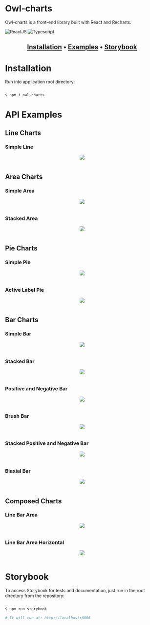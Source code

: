 # Owl-charts

Owl-charts is a front-end library built with React and Recharts.

![ReactJS](https://img.shields.io/badge/React-20232A?style=for-the-badge&logo=react&logoColor=61DAFB)
![Typescript](https://img.shields.io/badge/TypeScript-007ACC?style=for-the-badge&logo=typescript&logoColor=white)

<h2 align="center">
 <a href="#Installation">Installation</a> • 
 <a href="#Examples">Examples</a> • 
  <a href="#Storybook">Storybook</a> 
</h2>

# Installation

Run into application root directory:

```bash

$ npm i owl-charts

```

# API Examples

## Line Charts

### Simple Line

<p align="center">
    <img src="https://user-images.githubusercontent.com/74063350/232964170-624dd01e-d899-4d11-a1d6-26d721dc306e.png">
</p>

```bash


```

## Area Charts

### Simple Area

<p align="center">
    <img src="https://user-images.githubusercontent.com/74063350/232964301-0290854d-e20b-4629-b7e7-4cb47e2a929c.png">
</p>

```bash


```

### Stacked Area

<p align="center">
    <img src="https://user-images.githubusercontent.com/74063350/232964383-06742add-aee5-428f-9a79-dd5e26e916e3.png">
</p>

```bash


```

## Pie Charts

### Simple Pie

<p align="center">
    <img src="https://user-images.githubusercontent.com/74063350/232964405-ddfd2c1a-b047-49fb-b8e6-e5d887544abb.png">
</p>

```bash


```

### Active Label Pie

<p align="center">
    <img src="https://user-images.githubusercontent.com/74063350/232964422-a0018480-ef3d-4968-95b5-4a3be832a792.png">
</p>

```bash


```

## Bar Charts

### Simple Bar

<p align="center">
    <img src="https://user-images.githubusercontent.com/74063350/232964465-b5b37b90-bec4-4b8e-90e1-7c29118312ca.png">
</p>

```bash


```

### Stacked Bar

<p align="center">
    <img src="https://user-images.githubusercontent.com/74063350/232964505-1ddc9129-5f44-4284-8902-7ed25c0293af.png">
</p>

```bash


```

### Positive and Negative Bar

<p align="center">
    <img src="https://user-images.githubusercontent.com/74063350/232964602-daa8794c-0fd6-4484-a590-fe4f9cb8fdb8.png">
</p>

```bash


```

### Brush Bar

<p align="center">
    <img src="https://user-images.githubusercontent.com/74063350/232964847-45e184f8-abeb-4def-8d6a-7a89b5b4e2f5.png">
</p>

```bash


```

### Stacked Positive and Negative Bar

<p align="center">
    <img src="https://user-images.githubusercontent.com/74063350/232964825-0fb42a67-6b2a-4c17-b58a-56a7cc0c18ac.png">
</p>

```bash


```

### Biaxial Bar

<p align="center">
    <img src="https://user-images.githubusercontent.com/74063350/232964863-a7f14d46-a41c-44d9-8a6c-95e90dede076.png">
</p>

```bash


```

## Composed Charts

### Line Bar Area 

<p align="center">
    <img src="https://user-images.githubusercontent.com/74063350/232964881-74f87269-2d59-4baf-89ef-e569f1b64e11.png">
</p>

```bash


```

### Line Bar Area Horizontal

<p align="center">
    <img src="https://user-images.githubusercontent.com/74063350/232964889-938df03f-105e-44f5-b0cd-b281deebb47d.png">
</p>

```bash


```

# Storybook

To access Storybook for tests and documentation, just run in the root directory from the repository:

```bash

$ npm run storybook

# It will run at: http://localhost:6006

```
